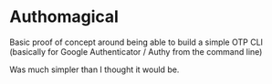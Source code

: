 # Authomagical

Basic proof of concept around being able to build a simple 
OTP CLI (basically for Google Authenticator / Authy from 
the command line)

Was much simpler than I thought it would be.

